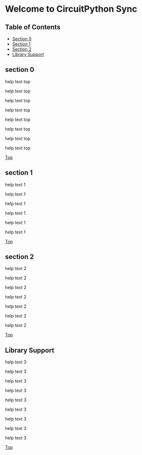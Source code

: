 # Welcome to CircuitPython Sync

## Table of Contents ##
* [Section 0](#section-0)
* [Section 1](#section-1)
* [Section 2](#section-2)
* [Library Support](#library-support)

## section 0
help text top

help text top

help text top

help text top

help text top

help text top

help text top

help text top

[Top](#welcome-to-circuitpython-sync)

## section 1
help text 1

help text 1

help text 1

help text 1

help text 1

help text 1

[Top](#welcome-to-circuitpython-sync)

## section 2
help text 2

help text 2

help text 2

help text 2

help text 2

help text 2

help text 2

[Top](#welcome-to-circuitpython-sync)

## Library Support
help text 3

help text 3

help text 3

help text 3

help text 3

help text 3

help text 3

help text 3

help text 3

[Top](#welcome-to-circuitpython-sync)

